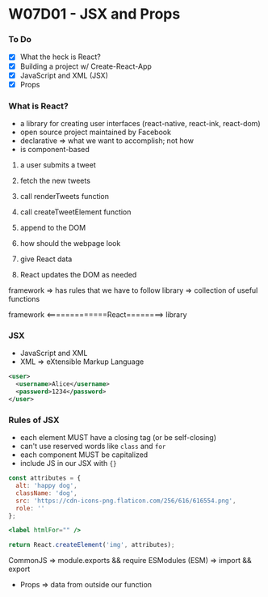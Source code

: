 # W07D01 - JSX and Props

### To Do
- [x] What the heck is React?
- [x] Building a project w/ Create-React-App
- [x] JavaScript and XML (JSX)
- [x] Props

### What is React?
* a library for creating user interfaces (react-native, react-ink, react-dom)
* open source project maintained by Facebook
* declarative => what we want to accomplish; not how
* is component-based

1. a user submits a tweet
2. fetch the new tweets
3. call renderTweets function
4. call createTweetElement function
5. append to the DOM

1. how should the webpage look
2. give React data
3. React updates the DOM as needed



framework => has rules that we have to follow
library => collection of useful functions

framework <=============React========> library

### JSX
* JavaScript and XML
* XML => eXtensible Markup Language

```xml
<user>
  <username>Alice</username>
  <password>1234</password>
</user>
```

### Rules of JSX
* each element MUST have a closing tag (or be self-closing)
* can't use reserved words like `class` and `for`
* each component MUST be capitalized
* include JS in our JSX with `{}`


```jsx
const attributes = { 
  alt: 'happy dog', 
  className: 'dog',
  src: 'https://cdn-icons-png.flaticon.com/256/616/616554.png',
  role: ''
};

<label htmlFor="" />

return React.createElement('img', attributes);
```


CommonJS => module.exports && require
ESModules (ESM) => import && export

* Props => data from outside our function






